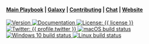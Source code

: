 <h4>
  <a href="{{ repository.playbooks }}">Main Playbook</a>
  <span> | </span>
  <a href="{{ profile.galaxy }}/{{ role_name }}">Galaxy</a>
  <span> | </span>
  <a href="{{ repository.group.ansible_roles }}/{{ role_name }}/-/blob/master/CONTRIBUTING.md">Contributing</a>
  <span> | </span>
  <a href="{{ chat_url }}">Chat</a>
  <span> | </span>
  <a href="{{ website.homepage }}">Website</a>
</h4>
<p>
  <a href="{{ repository.group.ansible_roles }}/{{ role_name }}">
    <img alt="Version" src="https://img.shields.io/badge/version-{{ version }}-blue.svg?cacheSeconds=2592000" />
  </a>
  <a href="{{ website.documentation }}/{{ role_name }}" target="_blank">
    <img alt="Documentation" src="https://img.shields.io/badge/documentation-yes-brightgreen.svg" />
  </a>
  <a href="{{ repository.gitlab_ansible_roles_group }}/{{ role_name }}/-/raw/master/LICENSE" target="_blank">
    <img alt="License: {{ license }}" src="https://img.shields.io/badge/License-{{ license }}-yellow.svg" />
  </a>
  <a href="https://twitter.com/{{ profile.twitter }}" target="_blank">
    <img alt="Twitter: {{ profile.twitter }}" src="https://img.shields.io/twitter/url/https/twitter.com/fold_left.svg?style=social&label=Follow%20%40{{ profile.twitter }}" />
  </a>
  <a href="">
    <img alt="macOS build status" src="https://img.shields.io/github/checks-status/MegabyteLabs/{{ github_link }}/master?color=cyan&label=macOS%20Build%20Status&logo=apple&style=for-the-badge">
  </a>
  <a href="">
    <img alt="Windows 10 build status" src="https://img.shields.io/github/checks-status/MegabyteLabs/{{ github_link }}/master?color=cyan&label=Windows%20Build%20Status&logo=windows&style=for-the-badge">
  </a>
  <a href="">
    <img alt="Linux build status" src="https://img.shields.io/github/checks-status/MegabyteLabs/{{ github_link }}/master?color=cyan&label=Windows%20Build%20Status&logo=windows&style=for-the-badge">
  </a>
</p>
